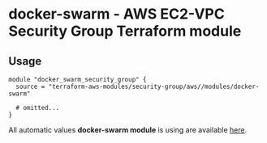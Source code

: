 # docker-swarm - AWS EC2-VPC Security Group Terraform module

## Usage

```hcl
module "docker_swarm_security_group" {
  source = "terraform-aws-modules/security-group/aws//modules/docker-swarm"

  # omitted...
}
```

All automatic values **docker-swarm module** is using are available [here](https://github.com/terraform-aws-modules/terraform-aws-security-group/blob/master/modules/docker-swarm/auto_values.tf).
